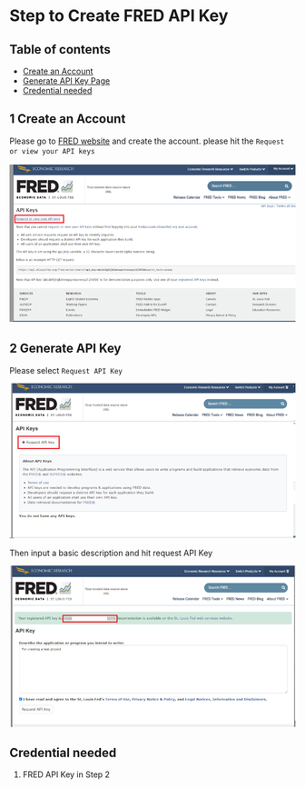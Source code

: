 # Step to Create FRED API Key

## Table of contents

* [Create an Account](#1-create-an-account)
* [Generate API Key Page](#generate-api-key)
* [Credential needed](#credential-needed)


## 1 Create an Account

Please go to [FRED website](https://fred.stlouisfed.org/docs/api/api_key.html ) and create the account.
please hit the `Request or view your API keys`

![/other/image/prefectsetup1.png](/other/image/fredetup1.png)

## 2 Generate API Key

Please select `Request API Key`

![/other/image/prefectsetup1.png](/other/image/fredetup2.png)

Then input a basic description and hit request API Key 

![/other/image/prefectsetup1.png](/other/image/fredetup3.png)

## Credential needed

1. FRED API Key in Step 2

